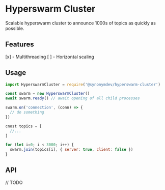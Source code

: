 # Hyperswarm Cluster

Scalable hyperswarm cluster to announce 1000s of topics as quickly as possible.

## Features

[x] - Multithreading
[ ] - Horizontal scaling


## Usage 

```js
import HyperswarmCluster = require('@synonymdev/hyperswarm-cluster')

const swarm = new HyperswarmCluster()
await swarm.ready() // await opening of all child processes

swarm.on('connection', (conn) => {
  // do something
})

cnost topics = [
  //...
]

for (let i=0; i < 3000; i++) {
  swarm.join(topics[i], { server: true, client: false })
}
```

## API

// TODO
